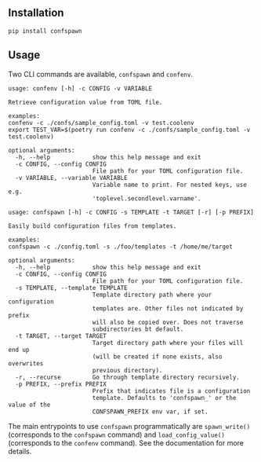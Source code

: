 Installation
------------

```shell
pip install confspawn
```


Usage
-----
Two CLI commands are available, `confspawn` and `confenv`.

```
usage: confenv [-h] -c CONFIG -v VARIABLE

Retrieve configuration value from TOML file.

examples:
confenv -c ./confs/sample_config.toml -v test.coolenv
export TEST_VAR=$(poetry run confenv -c ./confs/sample_config.toml -v test.coolenv)

optional arguments:
  -h, --help            show this help message and exit
  -c CONFIG, --config CONFIG
                        File path for your TOML configuration file.
  -v VARIABLE, --variable VARIABLE
                        Variable name to print. For nested keys, use e.g.
                        'toplevel.secondlevel.varname'.
```

```
usage: confspawn [-h] -c CONFIG -s TEMPLATE -t TARGET [-r] [-p PREFIX]

Easily build configuration files from templates.

examples:
confspawn -c ./config.toml -s ./foo/templates -t /home/me/target

optional arguments:
  -h, --help            show this help message and exit
  -c CONFIG, --config CONFIG
                        File path for your TOML configuration file.
  -s TEMPLATE, --template TEMPLATE
                        Template directory path where your configuration
                        templates are. Other files not indicated by prefix
                        will also be copied over. Does not traverse
                        subdirectories bt default.
  -t TARGET, --target TARGET
                        Target directory path where your files will end up
                        (will be created if none exists, also overwrites
                        previous directory).
  -r, --recurse         Go through template directory recursively.
  -p PREFIX, --prefix PREFIX
                        Prefix that indicates file is a configuration
                        template. Defaults to 'confspawn_' or the value of the
                        CONFSPAWN_PREFIX env var, if set.
```

The main entrypoints to use `confspawn` programmatically are `spawn_write()` (corresponds to the `confspawn` command) and `load_config_value()` (corresponds to the `confenv` command). See the documentation for more details.